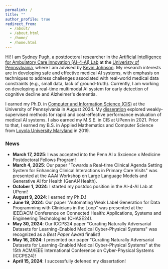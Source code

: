 ```yaml
---
permalink: /
title: ""
author_profile: true
redirect_from: 
  - /about/
  - /about.html
  - /home/
  - /home.html
---
```


Hi! I am Sydney Pugh, a postdoctoral researcher in the [Artificial Intelligence for Ambulatory Care Innovation (AI-4-AI) Lab](https://www.med.upenn.edu/kbjohnsonlab/) at the [Univeristy of Pennsylvania](https://www.upenn.edu/), where I am advised by [Kevin Johnson](https://www.kevinbjohnsonmd.net/). My research interests are in developing safe and effective medical AI systems, with emphasis on techniques to address challenges associated with real-world medical data constraints (e.g., small data, lack of ground-truth). Currently, I am working on developing a real-time multimodal AI system for early detection of cognitive decline and Alzheimer's dementia.

I earned my Ph.D. in [Computer and Information Science (CIS)](https://www.cis.upenn.edu/) at the University of Pennsylvania in August 2024. My [disseration](https://www.proquest.com/openview/d1142238baa72023e1668a6caf01e8a7/1?pq-origsite=gscholar&cbl=18750&diss=y) explored weakly-supervised methods for rapid and cost-effective performance evaluation of medical AI systems. I also earned my M.S.E. in CIS at UPenn in 2021. Prior to that, I earned my B.S. in Applied Mathematics and Computer Science from [Loyola University Maryland](https://www.loyola.edu/) in 2019.

### News
* **March 17, 2025**: I was accepted into the Penn AI x Sxcience x Medicine Postdoctoral Fellows Program!
* **March 4, 2025**: Our paper "Towards a Real-time Clinical Agenda Setting System for Enhancing Clinical Interactions in Primary Care Visits" was presented at the AAAI Workshop on Large Language Models and Generative AI for Health (GenAI4Health).
* **October 1, 2024**: I started my postdoc position in the AI-4-AI Lab at UPenn!
* **August 9, 2024**: I earned my Ph.D.!
* **June 19, 2024**: Our paper "Automating Weak Label Generation for Data Programming with Clinicians in the Loop" was presented at the IEEE/ACM Conference on Connected Health: Applications, Systems and Engineering Technologies (CHASE24).
* **May 30, 2024**: Our ICCPS24 paper "Curating Naturally Adversarial Datasets for Learning-Enabled Medical Cyber-Physical Systems" was recognized as a _Best Paper Award_ finalist!
* **May 16, 2024**: I presented our paper "Curating Naturally Adversarial Datasets for Learning-Enabled Medical Cyber-Physical Systems" at the 15th ACM/IEEE International Conference on Cyber-Physical Systems (ICCPS24)!
* **April 15, 2024**: I successfully defened my dissertation!
